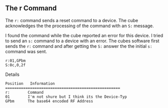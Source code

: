
## The r Command

The `r:` command sends a reset command to a device. 
The cube acknowledges the the processing of the command with an `S:` message. 

I found the command while the cube reported an error for this device. I tried to send an `s:` command to a device with an error. 
The cubes software first sends the `r:` command and after getting the `S:` answer the the initial `s:` command was sent.

```
r:01,GPbm
S:0c,0,2f
```

Details
```
Position   Information
===================================================
r:        Command
01        I'm not shure but I think its the Device-Typ
GPbm      The base64 encoded RF Address
```

